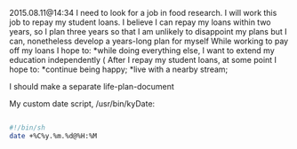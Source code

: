 2015.08.11@14:34
I need to look for a job in food research. I will work this job to repay my student loans. I believe I can repay my loans within two years, so I plan three years so that I am unlikely to disappoint my plans but I can, nonetheless develop a years-long plan for myself
While working to pay off my loans I hope to:
*while doing everything else, I want to extend my education independently (
After I repay my student loans, at some point I hope to:
*continue being happy;
*live with a nearby stream;

I should make a separate life-plan-document

My custom date script, /usr/bin/kyDate: 
```sh

#!/bin/sh
date +%C%y.%m.%d@%H:%M
```
